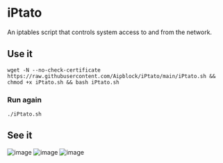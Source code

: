 # iPtato
An iptables script that controls system access to and from the network.

## Use it
```ssh
wget -N --no-check-certificate https://raw.githubusercontent.com/Aipblock/iPtato/main/iPtato.sh && chmod +x iPtato.sh && bash iPtato.sh
```

### Run again
```ssh
./iPtato.sh
```

## See it
![image](https://user-images.githubusercontent.com/113791222/191403135-ce8a9538-0ced-4612-876a-a77837c4de73.png)
![image](https://user-images.githubusercontent.com/113791222/191403196-757e7def-8dad-48e9-b4ad-7f70f8fe3624.png)
![image](https://user-images.githubusercontent.com/113791222/191403486-c770cca2-d947-4c79-ad28-4312ae39be9e.png)


